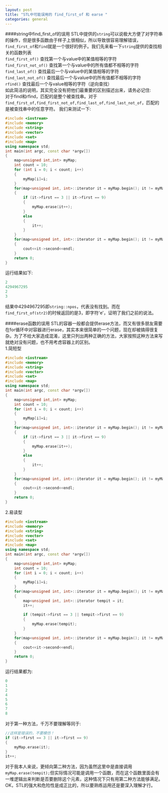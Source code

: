 ```yaml
---
layout: post
title: "STL中可能误用的 find_first_of 和 earse "
categories: general
---
```


####string中find_first_of的误用
STL中提供的```string```可以说极大方便了对字符串的操作，但是很多函数由于样子上很相似，所以导致很容易理解错误，```find_first_of```和```find```就是一个很好的例子。我们先来看一下```string```提供的查找相关的函数列表  
```find_first_of()``` 查找第一个与value中的某值相等的字符  
```find_first_not_of()``` 查找第一个与value中的所有值都不相等的字符  
```find_last_of()``` 查找最后一个与value中的某值相等的字符  
```find_last_not_of()``` 查找最后一个与value中的所有值都不相等的字符  
```rfind()``` 查找最后一个与value相等的字符（逆向查找）  
如此简洁的说明，其实完全没有把他们最重要的区别描述出来，请务必记住:  
对于find和rfind，匹配的是整个被查找串。对于```find_first_of,find_first_not_of,find_last_of,find_last_not_of```，匹配的是被查找串中的任意字符。
我们来测试一下:  

``` c++
#include <iostream>  
#include <memory>  
#include <string>  
#include <vector>  
#include <set>  
#include <map>  
using namespace std;  
int main(int argc, const char *argv[])  
{  
    map<unsigned int,int> myMap;  
    int count = 10;  
    for (int i = 0; i < count; i++)  
    {  
        myMap[i]=i;  
    }  
    for(map<unsigned int, int>::iterator it = myMap.begin(); it != myMap.end(); )  
    {  
        if (it->first == 3 || it->first == 9)  
        {  
            myMap.erase(it++);  
        }  
        else  
        {  
            it++;  
        }  
    }  
    for(map<unsigned int, int>::iterator it = myMap.begin(); it != myMap.end(); ++it)  
    {  
        cout<<it->second<<endl;  
    }  
    return 0;  
}  
```

运行结果如下:  

``` c++
2  
4294967295  
2  
3  
```

结果中4294967295即```string::npos```，代表没有找到。而在```find_first_of(str2)```的时候返回的是3，即字符'e'，证明了我们之前的说法。

####erase函数的误用
STL的容器一般都会提供erase方法，而又有很多朋友需要在for循环中对容器进行erase，其实本来很简单的一个问题，现在却被搞得很复杂。为了不给大家造成混淆，这里只列出两种正确的方法，大家按照这种方法来写就绝对没有问题，也不用考虑容器上的区别。  
1.简短型  

``` c++
#include <iostream>  
#include <memory>  
#include <string>  
#include <vector>  
#include <set>  
#include <map>  
using namespace std;  
int main(int argc, const char *argv[])  
{  
    map<unsigned int,int> myMap;  
    int count = 10;  
    for (int i = 0; i < count; i++)  
    {  
        myMap[i]=i;  
    }  
    for(map<unsigned int, int>::iterator it = myMap.begin(); it != myMap.end(); )  
    {  
        if (it->first == 3 || it->first == 9)  
        {  
            myMap.erase(it++);  
        }  
        else  
        {  
            it++;  
        }  
    }  
    for(map<unsigned int, int>::iterator it = myMap.begin(); it != myMap.end(); ++it)  
    {  
        cout<<it->second<<endl;  
    }  
    return 0;  
}  
```

2.易读型  

``` c++
#include <iostream>  
#include <memory>  
#include <string>  
#include <vector>  
#include <set>  
#include <map>  
using namespace std;  
int main(int argc, const char *argv[])  
{  
    map<unsigned int,int> myMap;  
    int count = 10;  
    for (int i = 0; i < count; i++)  
    {  
        myMap[i]=i;  
    }  
    for(map<unsigned int, int>::iterator it = myMap.begin(); it != myMap.end(); )  
    {  
        map<unsigned int, int>::iterator tempit = it;  
        it++;  
  
        if (tempit->first == 3 || tempit->first == 9)  
        {  
            myMap.erase(tempit);  
        }  
    }  
    for(map<unsigned int, int>::iterator it = myMap.begin(); it != myMap.end(); ++it)  
    {  
        cout<<it->second<<endl;  
    }  
    return 0;  
}  
```

运行结果都为:  

``` c++
0  
1  
2  
4  
5  
6  
7  
8  
```

对于第一种方法，千万不要理解等同于:  

``` c++
//这样是错误的，不要模仿！
if (it->first == 3 || it->first == 9)
{
    myMap.erase(it);
}
it++;
```

对于我本人来说，更倾向第二种方法，因为虽然这里中是直接调用 ```myMap.erase(tempit);```但实际情况可能是调用一个函数，而在这个函数里面会有一堆逻辑出来判断是否要删除这个元素，这种情况下只有用第二种方法能够满足。OK，STL的强大和危险性是成正比的，所以要熟练运用还是要深入理解才行。